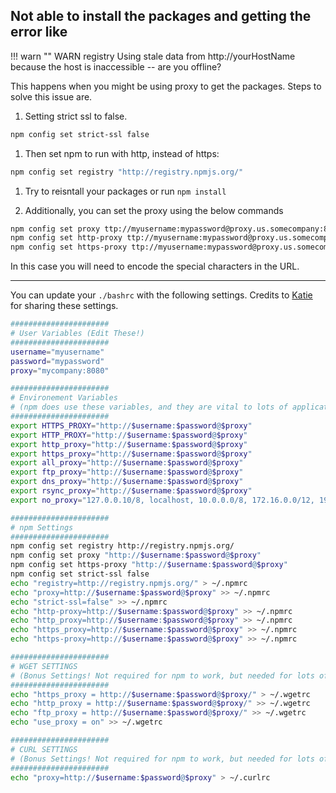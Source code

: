## Not able to install the packages and getting the error like

!!! warn ""
	 WARN registry Using stale data from http://yourHostName because the host is inaccessible -- are you offline?

This happens when you might be using proxy to get the packages. Steps to solve this issue are.

1. Setting strict ssl to false.
```sh
npm config set strict-ssl false
```

1. Then set npm to run with http, instead of https:
```sh
npm config set registry "http://registry.npmjs.org/"
```

1. Try to reisntall your packages or run `npm install` 

1. Additionally, you can set the proxy using the below commands

```sh
npm config set proxy ttp://myusername:mypassword@proxy.us.somecompany:8080
npm config set http-proxy ttp://myusername:mypassword@proxy.us.somecompany:8080
npm config set https-proxy ttp://myusername:mypassword@proxy.us.somecompany:8080
```

In this case you will need to encode the special characters in the URL.

----

You can update your `./bashrc` with the following settings. Credits to [Katie](https://stackoverflow.com/a/18346387/6020610) for sharing these settings.

```sh
######################
# User Variables (Edit These!)
######################
username="myusername"
password="mypassword"
proxy="mycompany:8080"

######################
# Environement Variables
# (npm does use these variables, and they are vital to lots of applications)
######################
export HTTPS_PROXY="http://$username:$password@$proxy"
export HTTP_PROXY="http://$username:$password@$proxy"
export http_proxy="http://$username:$password@$proxy"
export https_proxy="http://$username:$password@$proxy"
export all_proxy="http://$username:$password@$proxy"
export ftp_proxy="http://$username:$password@$proxy"
export dns_proxy="http://$username:$password@$proxy"
export rsync_proxy="http://$username:$password@$proxy"
export no_proxy="127.0.0.10/8, localhost, 10.0.0.0/8, 172.16.0.0/12, 192.168.0.0/16"

######################
# npm Settings
######################
npm config set registry http://registry.npmjs.org/
npm config set proxy "http://$username:$password@$proxy"
npm config set https-proxy "http://$username:$password@$proxy"
npm config set strict-ssl false
echo "registry=http://registry.npmjs.org/" > ~/.npmrc
echo "proxy=http://$username:$password@$proxy" >> ~/.npmrc
echo "strict-ssl=false" >> ~/.npmrc
echo "http-proxy=http://$username:$password@$proxy" >> ~/.npmrc
echo "http_proxy=http://$username:$password@$proxy" >> ~/.npmrc
echo "https_proxy=http://$username:$password@$proxy" >> ~/.npmrc
echo "https-proxy=http://$username:$password@$proxy" >> ~/.npmrc

######################
# WGET SETTINGS
# (Bonus Settings! Not required for npm to work, but needed for lots of other programs)
######################
echo "https_proxy = http://$username:$password@$proxy/" > ~/.wgetrc
echo "http_proxy = http://$username:$password@$proxy/" >> ~/.wgetrc
echo "ftp_proxy = http://$username:$password@$proxy/" >> ~/.wgetrc
echo "use_proxy = on" >> ~/.wgetrc

######################
# CURL SETTINGS
# (Bonus Settings! Not required for npm to work, but needed for lots of other programs)
######################
echo "proxy=http://$username:$password@$proxy" > ~/.curlrc
```